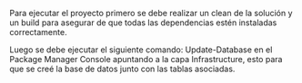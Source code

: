 Para ejecutar el proyecto primero se debe realizar un clean de la solución y un build para asegurar de que todas las dependencias estén instaladas correctamente.

Luego se debe ejecutar el siguiente comando: Update-Database en el Package Manager Console apuntando a la capa Infrastructure, esto para que se creé la base de datos junto con las tablas asociadas.
